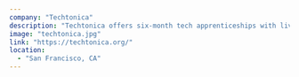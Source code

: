 ```yaml
---
company: "Techtonica"
description: "Techtonica offers six-month tech apprenticeships with living stipends and laptops to women and non-binary adults with low incomes, then place graduates with sponsor companies for at least three months of full-time work."
image: "techtonica.jpg"
link: "https://techtonica.org/"
location:
  - "San Francisco, CA"
---
```

